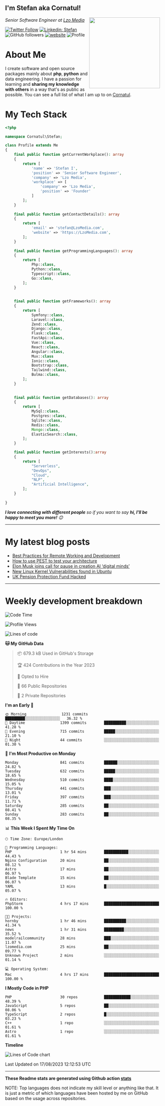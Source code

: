 <h2>I'm Stefan aka Cornatul! </h2>
<img align='right' src="https://i.giphy.com/media/YePKU8cVoIF3afvi8s/giphy.webp" width="230">
<p><em>Senior Software Engineer at <a href="https:/lzomedia.com/">Lzo Media
</a>
</em></p>

[![Twitter Follow](https://img.shields.io/twitter/follow/cornatul?label=Follow)](https://twitter.com/intent/follow?screen_name=cornatul)
[![Linkedin: Stefan](https://img.shields.io/badge/cornatul-blue?style=flat-square&logo=Linkedin&logoColor=white&link=https://www.linkedin.com/in/cornatul/)](https://www.linkedin.com/in/cornatul/)
![GitHub followers](https://img.shields.io/github/followers/cornatul?label=Follow&style=social)
[![website](https://img.shields.io/badge/Website-46a2f1.svg?&style=flat-square&logo=Google-Chrome&logoColor=white&link=https://cornatul.com/)](https://cornatul.com/)
![Profile](https://visitor-badge.glitch.me/badge?page_id=cornatul.cornatul)



# About Me
I create software and open source packages mainly about **php**, **python** and data engineering. 
I have a passion for learning and **sharing my knowledge with others** in a way that's as public as possible. 
You can see a full list of what I am up to on [Cornatul](https://lzomedia.com).


# My Tech Stack

```php
<?php

namespace Cornatul\Stefan;

class Profile extends Me
{
    final public function getCurrentWorkplace(): array
    {
        return [
            'name' => 'Stefan I',
            'position' => 'Senior Software Engineer',
            'company' => 'Lzo Media',
            'workplace' => [
                'company' => 'Lzo Media',
                'position' => 'Founder'         
            ]
        ];
    }
    
    final public function getContactDetails(): array
    {
        return [
            'email' => 'stefan@LzoMedia.com',
            'website' => 'https://LzoMedia.com',
        ];
    }
    
    final public function getProgrammingLanguages(): array
    {
        return [
            Php::class,
            Python::class,
            Typescript::class,
            Go::class,
        ];
    }
    
    
    final public function getFrameworks(): array
    {
        return [
            Symfony::class,
            Laravel::class,
            Zend::class,
            Django::class,
            Flask::class,
            FastApi::class,
            Vue::class,
            React::class,
            Angular::class,
            Mux::class
            Ionic::class,
            Bootstrap::class,
            Tailwind::class,
            Bulma::class,
        ];
    }
    
    
    final public function getDatabases(): array
    {
        return [
            MySql::class,
            Postgres::class,
            Sqlite::class,
            Redis::class,
            Mongo::class,
            ElasticSearch::class,
        ];
    }

    final public function getInterests():array
    {
        return [
            "Serverless",
            "DevOps",
            "Cloud",
            "NLP",
            "Artificial Intelligence",
        ];
    }
   
}
```
 <em><b>I love connecting with different people</b> so if you want to say <b>hi, I'll be happy to meet you more!</b> 😊</em>

---
# My latest blog posts
<!-- BLOG-POST-LIST:START -->
- [Best Practices for Remote Working and Development](https://lzomedia.com/best-practices-for-remote-working-and-development/)
- [How to use PEST to test your architecture](https://lzomedia.com/how-to-use-pest-to-test-your-architecture/)
- [Elon Musk joins call for pause in creation  AI ‘digital minds’](https://lzomedia.com/elon-musk-joins-call-for-pause-in-creation-ai-digital-minds/)
- [New Linux Kernel Vulnerabilities found in Ubuntu](https://lzomedia.com/linux-kernel-vulnerabilities-in-ubuntu/)
- [UK Pension Protection Fund Hacked](https://lzomedia.com/uk-pension-protection-fund-hacked/)
<!-- BLOG-POST-LIST:END -->

---
# Weekly development breakdown
<!--START_SECTION:waka-->
![Code Time](http://img.shields.io/badge/Code%20Time-243%20hrs%2020%20mins-blue)

![Profile Views](http://img.shields.io/badge/Profile%20Views-0-blue)

![Lines of code](https://img.shields.io/badge/From%20Hello%20World%20I%27ve%20Written-17.2%20million%20lines%20of%20code-blue)

**🐱 My GitHub Data** 

> 📦 679.3 kB Used in GitHub's Storage 
 > 
> 🏆 424 Contributions in the Year 2023
 > 
> 💼 Opted to Hire
 > 
> 📜 66 Public Repositories 
 > 
> 🔑 2 Private Repositories 
 > 
**I'm an Early 🐤** 

```text
🌞 Morning                1231 commits        █████████░░░░░░░░░░░░░░░░   36.32 % 
🌆 Daytime                1399 commits        ██████████░░░░░░░░░░░░░░░   41.28 % 
🌃 Evening                715 commits         █████░░░░░░░░░░░░░░░░░░░░   21.10 % 
🌙 Night                  44 commits          ░░░░░░░░░░░░░░░░░░░░░░░░░   01.30 % 
```
📅 **I'm Most Productive on Monday** 

```text
Monday                   841 commits         ██████░░░░░░░░░░░░░░░░░░░   24.82 % 
Tuesday                  632 commits         █████░░░░░░░░░░░░░░░░░░░░   18.65 % 
Wednesday                510 commits         ████░░░░░░░░░░░░░░░░░░░░░   15.05 % 
Thursday                 441 commits         ███░░░░░░░░░░░░░░░░░░░░░░   13.01 % 
Friday                   397 commits         ███░░░░░░░░░░░░░░░░░░░░░░   11.71 % 
Saturday                 285 commits         ██░░░░░░░░░░░░░░░░░░░░░░░   08.41 % 
Sunday                   283 commits         ██░░░░░░░░░░░░░░░░░░░░░░░   08.35 % 
```


📊 **This Week I Spent My Time On** 

```text
🕑︎ Time Zone: Europe/London

💬 Programming Languages: 
PHP                      1 hr 54 mins        ███████████░░░░░░░░░░░░░░   44.43 % 
Nginx Configuration      20 mins             ██░░░░░░░░░░░░░░░░░░░░░░░   08.12 % 
Astro                    17 mins             ██░░░░░░░░░░░░░░░░░░░░░░░   06.97 % 
Blade Template           15 mins             ██░░░░░░░░░░░░░░░░░░░░░░░   06.07 % 
YAML                     13 mins             █░░░░░░░░░░░░░░░░░░░░░░░░   05.07 % 

🔥 Editors: 
PhpStorm                 4 hrs 17 mins       █████████████████████████   100.00 % 

🐱‍💻 Projects: 
hornby                   1 hr 46 mins        ██████████░░░░░░░░░░░░░░░   41.34 % 
news                     1 hr 31 mins        █████████░░░░░░░░░░░░░░░░   35.52 % 
modelrailcommunity       28 mins             ███░░░░░░░░░░░░░░░░░░░░░░   11.07 % 
lzomedia.com             25 mins             ██░░░░░░░░░░░░░░░░░░░░░░░   09.77 % 
Unknown Project          2 mins              ░░░░░░░░░░░░░░░░░░░░░░░░░   01.14 % 

💻 Operating System: 
Mac                      4 hrs 17 mins       █████████████████████████   100.00 % 
```

**I Mostly Code in PHP** 

```text
PHP                      30 repos            ████████████░░░░░░░░░░░░░   48.39 % 
JavaScript               5 repos             ██░░░░░░░░░░░░░░░░░░░░░░░   08.06 % 
TypeScript               2 repos             █░░░░░░░░░░░░░░░░░░░░░░░░   03.23 % 
C++                      1 repo              ░░░░░░░░░░░░░░░░░░░░░░░░░   01.61 % 
Astro                    1 repo              ░░░░░░░░░░░░░░░░░░░░░░░░░   01.61 % 
```



**Timeline**

![Lines of Code chart](https://raw.githubusercontent.com/Cornatul/Cornatul/master/assets/bar_graph.png)


 Last Updated on 17/08/2023 12:12:53 UTC
<!--END_SECTION:waka-->


---


**These Readme stats are generated using Github action [stats](https://github.com/cornatul/stats)**

NOTE: Top languages does not indicate my skill level or anything like that. 
It is just a metric of which languages have been hosted by me on GitHub based on the usage across repositories. 
